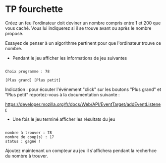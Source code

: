# TP fourchette

Créez un feu l'ordinateur doit deviner un nombre compris entre 1 et 200 que vous caché. Vous lui indiquerez si il se trouve avant ou après le nombre proposé.

Essayez de penser à un algorithme pertinent pour que l'ordinateur trouve ce nombre.

- Pendant le jeu afficher les informations de jeu suivantes

```text

Choix programme : 78

[Plus grand] [Plus petit]

```

Indication : pour écouter l'événement "click" sur les boutons "Plus grand" et "Plus petit" reportez-vous à la documentation suivante :

https://developer.mozilla.org/fr/docs/Web/API/EventTarget/addEventListener

- Une fois le jeu terminé afficher les résultats du jeu

```text

nombre à trouver : 78
nombre de coup(s) : 17
status : gagné !

```

Ajoutez maintenant un compteur au jeu il s'affichera pendant la recherhce du nombre à trouver.